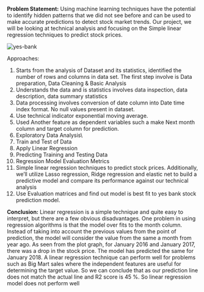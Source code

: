 **Problem Statement:** Using machine learning techniques have the potential to identify hidden
patterns that we did not see before and can be used to make accurate predictions to detect stock
market trends. Our project, we will be looking at technical analysis and focusing on the Simple
linear regression techniques to predict stock prices.

![yes-bank](https://user-images.githubusercontent.com/96189065/200250371-7589e8e9-f264-4bbe-958f-947f40646568.jpg)

Approaches:
1. Starts from the analysis of Dataset and its statistics, identified the number of rows and columns in 
data set. The first step involve is Data preparation, Data Cleaning & Basic Analysis 
2. Understands the data and is statistics involves data inspection, data description, data summary 
statistics 
3. Data processing involves conversion of date column into Date time index format. No null values 
present in dataset.
4. Use technical indicator exponential moving average.
5. Used Another feature as dependent variables such a make Next month column and target column 
for prediction.
6. Exploratory Data Analysis\
7. Train and Test of Data
8. Apply Linear Regression
9. Predicting Training and Testing Data
10. Regression Model Evaluation Metrics
11. Simple linear regression techniques to predict stock prices. Additionally, we’ll utilize Lasso 
regression, Ridge regression and elastic net to build a predictive model and compare its 
performance against our technical analysis
12. Use Evaluation matrices and find out model is best fit to yes bank stock prediction model.


**Conclusion:** Linear regression is a simple technique and quite easy to interpret, but there are a few 
obvious disadvantages. One problem in using regression algorithms is that the model over fits to the month 
column. Instead of taking into account the previous values from the point of prediction, the model will 
consider the value from the same a month from year ago. As seen from the plot graph, for January 2016 
and January 2017, there was a drop in the stock price. The model has predicted the same for January 2018. 
A linear regression technique can perform well for problems such as Big Mart sales where the independent 
features are useful for determining the target value. So we can conclude that as our prediction line does not 
match the actual line and R2 score is 45 %. So linear regression model does not perform well
